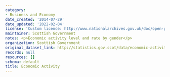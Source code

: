 ```yaml
---
category:
- Business and Economy
date_created: '2014-07-29'
date_updated: '2022-02-04'
license: 'Custom licence: http://www.nationalarchives.gov.uk/doc/open-government-licence/version/3/'
maintainer: Scottish Government
notes: <p>Economic activity level and rate by gender</p>
organization: Scottish Government
original_dataset_link: http://statistics.gov.scot/data/economic-activity
records: null
resources: []
schema: default
title: Economic Activity
---
```

